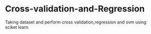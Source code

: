 # Cross-validation-and-Regression
Taking dataset and perform cross validation,regression and svm using sciket learn
